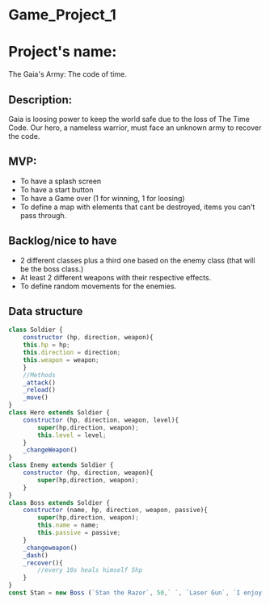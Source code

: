 # Game_Project_1

# Project's name:

The Gaia's Army: The code of time.

## Description:

Gaia is loosing power to keep the world safe due to the loss of The Time Code. Our hero, a nameless warrior, must face an unknown army to recover the code.

## MVP:

- To have a splash screen
- To have a start button
- To have a Game over (1 for winning, 1 for loosing)
- To define a map with elements that cant be destroyed, items you can't pass through.


## Backlog/nice to have

- 2 different classes plus a third one based on the enemy class (that will be the boss class.)
- At least 2 different weapons with their respective effects.
- To define random movements for the enemies.

## Data structure

```javascript
class Soldier {
    constructor (hp, direction, weapon){
    this.hp = hp;
    this.direction = direction;
    this.weapon = weapon;
    }
    //Methods 
    _attack()
    _reload() 
    _move()
}
class Hero extends Soldier {
    constructor (hp, direction, weapon, level){
        super(hp,direction, weapon);
        this.level = level;
    }
    _changeWeapon()
}
class Enemy extends Soldier {
    constructor (hp, direction, weapon){
        super(hp,direction, weapon);
    }
}
class Boss extends Soldier {
    constructor (name, hp, direction, weapon, passive){
        super(hp,direction, weapon);
        this.name = name;
        this.passive = passive;
    }
    _changeweapon()
    _dash()
    _recover(){
        //every 10s heals himself 5hp
    }
}
const Stan = new Boss (`Stan the Razor`, 50,` `, `Laser Gun`, `I enjoy the Killing`);
```
